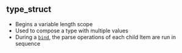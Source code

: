 ## type_struct

- Begins a variable length scope
- Used to compose a type with multiple values
- During a [`bind`](bind.md), the parse operations of each child Item are run in sequence